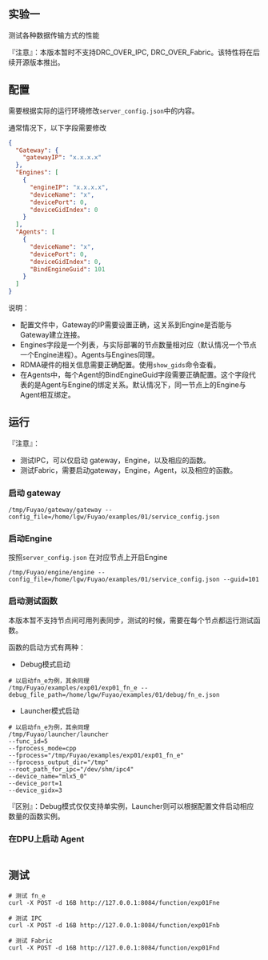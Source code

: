 实验一
---
测试各种数据传输方式的性能

『注意』：本版本暂时不支持DRC_OVER_IPC, DRC_OVER_Fabric。该特性将在后续开源版本推出。

## 配置 

需要根据实际的运行环境修改`server_config.json`中的内容。

通常情况下，以下字段需要修改

```json
{
  "Gateway": {
    "gatewayIP": "x.x.x.x"
  },
  "Engines": [
    {
      "engineIP": "x.x.x.x",
      "deviceName": "x",
      "devicePort": 0,
      "deviceGidIndex": 0
    }
  ],
  "Agents": [
    {
      "deviceName": "x",
      "devicePort": 0,
      "deviceGidIndex": 0,
      "BindEngineGuid": 101
    }
  ]
}
```

说明： 
- 配置文件中，Gateway的IP需要设置正确，这关系到Engine是否能与Gateway建立连接。
- Engines字段是一个列表，与实际部署的节点数量相对应（默认情况一个节点一个Engine进程）。Agents与Engines同理。
- RDMA硬件的相关信息需要正确配置。使用`show_gids`命令查看。
- 在Agents中，每个Agent的BindEngineGuid字段需要正确配置。这个字段代表的是Agent与Engine的绑定关系。默认情况下，同一节点上的Engine与Agent相互绑定。

## 运行

『注意』：
- 测试IPC，可以仅启动 gateway，Engine，以及相应的函数。
- 测试Fabric，需要启动gateway，Engine，Agent，以及相应的函数。

### 启动 gateway

```shell
/tmp/Fuyao/gateway/gateway --config_file=/home/lgw/Fuyao/examples/01/service_config.json
```

### 启动Engine

按照`server_config.json` 在对应节点上开启Engine

```shell
/tmp/Fuyao/engine/engine --config_file=/home/lgw/Fuyao/examples/01/service_config.json --guid=101
```

### 启动测试函数

本版本暂不支持节点间可用列表同步，测试的时候，需要在每个节点都运行测试函数。

函数的启动方式有两种：
- Debug模式启动

```shell
# 以启动fn_e为例，其余同理
/tmp/Fuyao/examples/exp01/exp01_fn_e --debug_file_path=/home/lgw/Fuyao/examples/01/debug/fn_e.json
```
- Launcher模式启动

```shell
# 以启动fn_e为例，其余同理
/tmp/Fuyao/launcher/launcher 
--func_id=5
--fprocess_mode=cpp
--fprocess="/tmp/Fuyao/examples/exp01/exp01_fn_e" 
--fprocess_output_dir="/tmp"
--root_path_for_ipc="/dev/shm/ipc4"
--device_name="mlx5_0"
--device_port=1
--device_gidx=3
```

『区别』：Debug模式仅仅支持单实例，Launcher则可以根据配置文件启动相应数量的函数实例。

### 在DPU上启动 Agent

```shell

```

## 测试

```shell
# 测试 fn_e
curl -X POST -d 16B http://127.0.0.1:8084/function/exp01Fne

# 测试 IPC
curl -X POST -d 16B http://127.0.0.1:8084/function/exp01Fnb

# 测试 Fabric
curl -X POST -d 16B http://127.0.0.1:8084/function/exp01Fnd
```